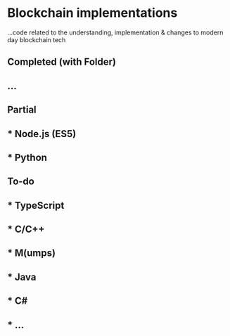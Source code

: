 # Blockchain implementations
...code related to the understanding, implementation &amp; changes to modern day blockchain tech
## Completed (with Folder)
## ...
## Partial
## * Node.js (ES5)
## * Python
## To-do
## * TypeScript
## * C/C++
## * M(umps)
## * Java
## * C#
## * ...

